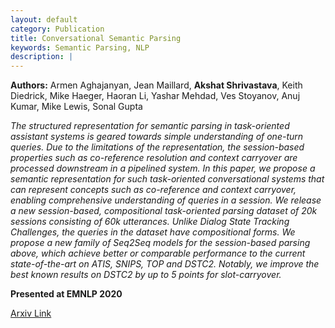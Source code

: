 ```yaml
---
layout: default
category: Publication
title: Conversational Semantic Parsing
keywords: Semantic Parsing, NLP
description: |
---
```


**Authors:** Armen Aghajanyan, Jean Maillard, **Akshat Shrivastava**, Keith Diedrick, Mike Haeger, Haoran Li, Yashar Mehdad, Ves Stoyanov, Anuj Kumar, Mike Lewis, Sonal Gupta

*The structured representation for semantic parsing in task-oriented assistant systems is geared towards simple understanding of one-turn queries. Due to the limitations of the representation, the session-based properties such as co-reference resolution and context carryover are processed downstream in a pipelined system. In this paper, we propose a semantic representation for such task-oriented conversational systems that can represent concepts such as co-reference and context carryover, enabling comprehensive understanding of queries in a session. We release a new session-based, compositional task-oriented parsing dataset of 20k sessions consisting of 60k utterances. Unlike Dialog State Tracking Challenges, the queries in the dataset have compositional forms. We propose a new family of Seq2Seq models for the session-based parsing above, which achieve better or comparable performance to the current state-of-the-art on ATIS, SNIPS, TOP and DSTC2. Notably, we improve the best known results on DSTC2 by up to 5 points for slot-carryover.*

**Presented at EMNLP 2020**

[Arxiv Link](https://arxiv.org/abs/2009.13655)
